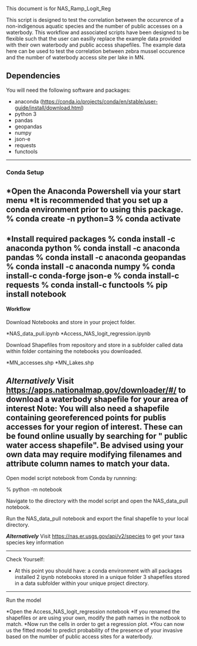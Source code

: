 This document is for NAS_Ramp_Logit_Reg

This script is designed to test the correlation between the occurence of a non-indigenous aquatic species and the number of public accesses on a waterbody. This workflow and associated scripts have been designed to be flexible such that the user can easilly replace the example data provided with their own waterbody and public access shapefiles. The example data here can be used to test the correlation between zebra mussel occurence and the number of waterbody access site per lake in MN.

## Dependencies
You will need the following software and packages:

* anaconda (https://conda.io/projects/conda/en/stable/user-guide/install/download.html)
* python 3
* pandas
* geopandas
* numpy
* json-e
* requests
* functools
---

  
### Conda Setup
*Open the Anaconda Powershell via your start menu
*It is recommended that you set up a conda environment prior to using this package.
% conda create -n <NAME> python=3 
% conda activate <NAME>
---

*Install required packages
% conda install -c anaconda python
% conda install -c anaconda pandas
% conda install -c anaconda geopandas
% conda install -c anaconda numpy
% conda install-c conda-forge json-e
% conda install-c requests
% conda install-c functools
% pip install notebook
---


#### Workflow
Download Notebooks and store in your project folder.

*NAS_data_pull.ipynb
*Access_NAS_logit_regression.ipynb

Download Shapefiles from repository and store in a subfolder called data within folder containing the notebooks you downloaded.

*MN_accesses.shp 
*MN_Lakes.shp

***Alternatively***
Visit https://apps.nationalmap.gov/downloader/#/ to download a waterbody shapefile for your area of interest
Note: You will also need a shapefile containing georeferenced points for publis accesses for your region of interest. These can be found online usually by searching for "<state name> public water access shapefile". Be advised using your own data may require modifying filenames and attribute column names to match your data.
---

Open model script notebook from Conda by runnning:

% python -m notebook

Navigate to the directory with the model script and open the NAS_data_pull notebook.

Run the NAS_data_pull notebook and export the final shapefile to your local directory.

***Alternatively***
Visit https://nas.er.usgs.gov/api/v2/species to get your taxa species key information

---
Check Yourself:
* At this point you should have:
	a conda environment with all packages installed
  	2 ipynb notebooks stored in a unique folder
	3 shapefiles stored in a data subfolder within your unique project directory.
---

Run the model

*Open the Access_NAS_logit_regression notebook
*If you renamed the shapefiles or are using your own, modify the path names in the notbook to match.
*Now run the cells in order to get a regression plot.
*You can now us the fitted model to predict probability of the presence of your invasive based on the number of public access sites for a waterbody. 
